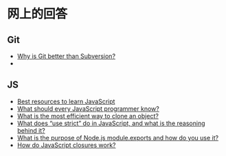 网上的回答
==========

## Git
* [Why is Git better than Subversion?](http://stackoverflow.com/questions/871/why-is-git-better-than-subversion)
* 

## JS
* [Best resources to learn JavaScript](http://stackoverflow.com/questions/11246/best-resources-to-learn-javascript)
* [What should every JavaScript programmer know?](http://stackoverflow.com/questions/2628672/what-should-every-javascript-programmer-know)
* [What is the most efficient way to clone an object?](http://stackoverflow.com/questions/122102/what-is-the-most-efficient-way-to-clone-an-object)
* [What does “use strict” do in JavaScript, and what is the reasoning behind it?](http://stackoverflow.com/questions/1335851/what-does-use-strict-do-in-javascript-and-what-is-the-reasoning-behind-it)
* [What is the purpose of Node.js module.exports and how do you use it?](http://stackoverflow.com/questions/5311334/what-is-the-purpose-of-node-js-module-exports-and-how-do-you-use-it)
* [How do JavaScript closures work?](http://stackoverflow.com/questions/111102/how-do-javascript-closures-work)